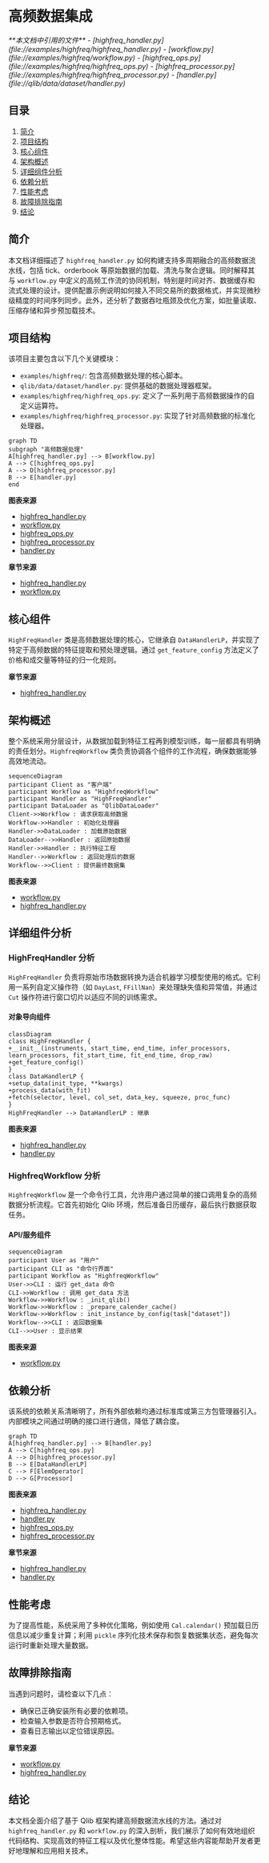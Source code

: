 # 高频数据集成

<cite>
**本文档中引用的文件**
- [highfreq_handler.py](file://examples/highfreq/highfreq_handler.py)
- [workflow.py](file://examples/highfreq/workflow.py)
- [highfreq_ops.py](file://examples/highfreq/highfreq_ops.py)
- [highfreq_processor.py](file://examples/highfreq/highfreq_processor.py)
- [handler.py](file://qlib/data/dataset/handler.py)
</cite>

## 目录
1. [简介](#简介)
2. [项目结构](#项目结构)
3. [核心组件](#核心组件)
4. [架构概述](#架构概述)
5. [详细组件分析](#详细组件分析)
6. [依赖分析](#依赖分析)
7. [性能考虑](#性能考虑)
8. [故障排除指南](#故障排除指南)
9. [结论](#结论)

## 简介
本文档详细描述了 `highfreq_handler.py` 如何构建支持多周期融合的高频数据流水线，包括 tick、orderbook 等原始数据的加载、清洗与聚合逻辑。同时解释其与 `workflow.py` 中定义的高频工作流的协同机制，特别是时间对齐、数据缓存和流式处理的设计。提供配置示例说明如何接入不同交易所的数据格式，并实现微秒级精度的时间序列同步。此外，还分析了数据吞吐瓶颈及优化方案，如批量读取、压缩存储和异步预加载技术。

## 项目结构
该项目主要包含以下几个关键模块：
- `examples/highfreq/`: 包含高频数据处理的核心脚本。
- `qlib/data/dataset/handler.py`: 提供基础的数据处理器框架。
- `examples/highfreq/highfreq_ops.py`: 定义了一系列用于高频数据操作的自定义运算符。
- `examples/highfreq/highfreq_processor.py`: 实现了针对高频数据的标准化处理器。

```mermaid
graph TD
subgraph "高频数据处理"
A[highfreq_handler.py] --> B[workflow.py]
A --> C[highfreq_ops.py]
A --> D[highfreq_processor.py]
B --> E[handler.py]
end
```

**图表来源**
- [highfreq_handler.py](file://examples/highfreq/highfreq_handler.py#L1-L159)
- [workflow.py](file://examples/highfreq/workflow.py#L1-L176)
- [highfreq_ops.py](file://examples/highfreq/highfreq_ops.py#L1-L168)
- [highfreq_processor.py](file://examples/highfreq/highfreq_processor.py#L1-L77)
- [handler.py](file://qlib/data/dataset/handler.py#L1-L787)

**章节来源**
- [highfreq_handler.py](file://examples/highfreq/highfreq_handler.py#L1-L159)
- [workflow.py](file://examples/highfreq/workflow.py#L1-L176)

## 核心组件
`HighFreqHandler` 类是高频数据处理的核心，它继承自 `DataHandlerLP`，并实现了特定于高频数据的特征提取和预处理逻辑。通过 `get_feature_config` 方法定义了价格和成交量等特征的归一化规则。

**章节来源**
- [highfreq_handler.py](file://examples/highfreq/highfreq_handler.py#L4-L100)

## 架构概述
整个系统采用分层设计，从数据加载到特征工程再到模型训练，每一层都具有明确的责任划分。`HighfreqWorkflow` 类负责协调各个组件的工作流程，确保数据能够高效地流动。

```mermaid
sequenceDiagram
participant Client as "客户端"
participant Workflow as "HighfreqWorkflow"
participant Handler as "HighFreqHandler"
participant DataLoader as "QlibDataLoader"
Client->>Workflow : 请求获取高频数据
Workflow->>Handler : 初始化处理器
Handler->>DataLoader : 加载原始数据
DataLoader-->>Handler : 返回原始数据
Handler->>Handler : 执行特征工程
Handler-->>Workflow : 返回处理后的数据
Workflow-->>Client : 提供最终数据集
```

**图表来源**
- [workflow.py](file://examples/highfreq/workflow.py#L19-L170)
- [highfreq_handler.py](file://examples/highfreq/highfreq_handler.py#L4-L100)

## 详细组件分析

### HighFreqHandler 分析
`HighFreqHandler` 负责将原始市场数据转换为适合机器学习模型使用的格式。它利用一系列自定义操作符（如 `DayLast`, `FFillNan`）来处理缺失值和异常值，并通过 `Cut` 操作符进行窗口切片以适应不同的训练需求。

#### 对象导向组件
```mermaid
classDiagram
class HighFreqHandler {
+__init__(instruments, start_time, end_time, infer_processors, learn_processors, fit_start_time, fit_end_time, drop_raw)
+get_feature_config()
}
class DataHandlerLP {
+setup_data(init_type, **kwargs)
+process_data(with_fit)
+fetch(selector, level, col_set, data_key, squeeze, proc_func)
}
HighFreqHandler --> DataHandlerLP : 继承
```

**图表来源**
- [highfreq_handler.py](file://examples/highfreq/highfreq_handler.py#L4-L100)
- [handler.py](file://qlib/data/dataset/handler.py#L382-L785)

### HighfreqWorkflow 分析
`HighfreqWorkflow` 是一个命令行工具，允许用户通过简单的接口调用复杂的高频数据分析流程。它首先初始化 Qlib 环境，然后准备日历缓存，最后执行数据获取任务。

#### API/服务组件
```mermaid
sequenceDiagram
participant User as "用户"
participant CLI as "命令行界面"
participant Workflow as "HighfreqWorkflow"
User->>CLI : 运行 get_data 命令
CLI->>Workflow : 调用 get_data 方法
Workflow->>Workflow : _init_qlib()
Workflow->>Workflow : _prepare_calender_cache()
Workflow->>Workflow : init_instance_by_config(task["dataset"])
Workflow-->>CLI : 返回数据集
CLI-->>User : 显示结果
```

**图表来源**
- [workflow.py](file://examples/highfreq/workflow.py#L19-L170)

## 依赖分析
该系统的依赖关系清晰明了，所有外部依赖均通过标准库或第三方包管理器引入。内部模块之间通过明确的接口进行通信，降低了耦合度。

```mermaid
graph TD
A[highfreq_handler.py] --> B[handler.py]
A --> C[highfreq_ops.py]
A --> D[highfreq_processor.py]
B --> E[DataHandlerLP]
C --> F[ElemOperator]
D --> G[Processor]
```

**图表来源**
- [highfreq_handler.py](file://examples/highfreq/highfreq_handler.py#L1-L159)
- [handler.py](file://qlib/data/dataset/handler.py#L382-L785)
- [highfreq_ops.py](file://examples/highfreq/highfreq_ops.py#L1-L168)
- [highfreq_processor.py](file://examples/highfreq/highfreq_processor.py#L1-L77)

**章节来源**
- [highfreq_handler.py](file://examples/highfreq/highfreq_handler.py#L1-L159)
- [handler.py](file://qlib/data/dataset/handler.py#L382-L785)

## 性能考虑
为了提高性能，系统采用了多种优化策略，例如使用 `Cal.calendar()` 预加载日历信息以减少重复计算；利用 `pickle` 序列化技术保存和恢复数据集状态，避免每次运行时重新处理大量数据。

## 故障排除指南
当遇到问题时，请检查以下几点：
- 确保已正确安装所有必要的依赖项。
- 检查输入参数是否符合预期格式。
- 查看日志输出以定位错误原因。

**章节来源**
- [workflow.py](file://examples/highfreq/workflow.py#L129-L174)
- [highfreq_handler.py](file://examples/highfreq/highfreq_handler.py#L77-L127)

## 结论
本文档全面介绍了基于 Qlib 框架构建高频数据流水线的方法。通过对 `highfreq_handler.py` 和 `workflow.py` 的深入剖析，我们展示了如何有效地组织代码结构、实现高效的特征工程以及优化整体性能。希望这些内容能帮助开发者更好地理解和应用相关技术。
